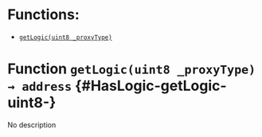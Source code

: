 

# Functions:
- [`getLogic(uint8 _proxyType)`](#HasLogic-getLogic-uint8-)



# Function `getLogic(uint8 _proxyType) → address` {#HasLogic-getLogic-uint8-}
No description




